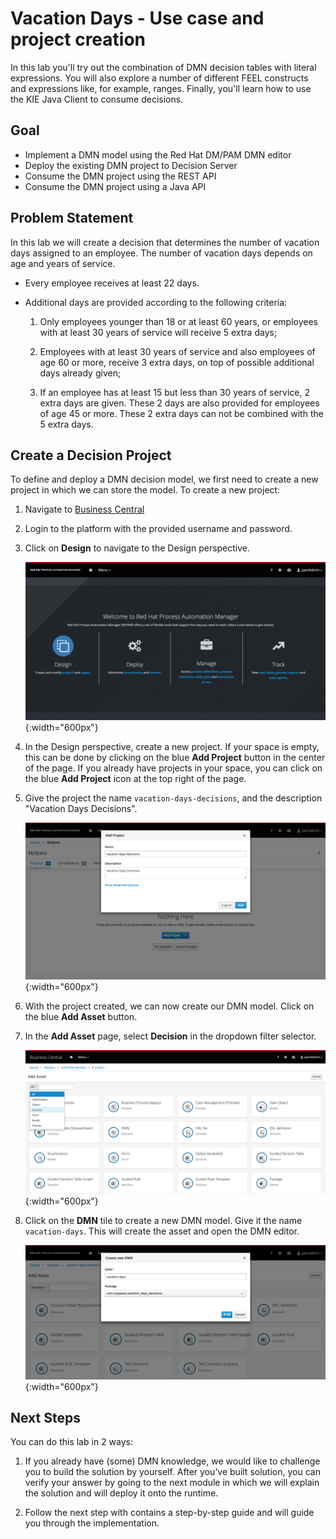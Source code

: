 # Vacation Days - Use case and project creation

In this lab you'll try out the combination of DMN decision tables with literal expressions. You will also explore a number of different FEEL constructs and expressions like, for example, ranges. Finally, you'll learn how to use the KIE Java Client to consume decisions.

## Goal

- Implement a DMN model using the Red Hat DM/PAM DMN editor
- Deploy the existing DMN project to Decision Server
- Consume the DMN project using the REST API
- Consume the DMN project using a Java API

## Problem Statement

In this lab we will create a decision that determines the number of vacation days assigned to an employee. The number of vacation days depends on age and years of service.

- Every employee receives at least 22 days.

- Additional days are provided according to the following criteria:

    1. Only employees younger than 18 or at least 60 years, or employees with at least 30 years of service will receive 5 extra days;

    1. Employees with at least 30 years of service and also employees of age 60 or more, receive 3 extra days, on top of possible additional days already given;

    1. If an employee has at least 15 but less than 30 years of service, 2 extra days are given. These 2 days are also provided for employees of age 45 or more. These 2 extra days can not be combined with the 5 extra days.

## Create a Decision Project

To define and deploy a DMN decision model, we first need to create a new project in which we can store the model. To create a new project:

1. Navigate to [Business Central](http://localhost:8080/business-central)

1. Login to the platform with the provided username and password.

1. Click on **Design** to navigate to the Design perspective.

    ![BC Splash Screen](../images/business_automation/dmn/business-central-design.png){:width="600px"}
1. In the Design perspective, create a new project. If your space is empty, this can be done by clicking on the blue **Add Project** button in the center of the page. If you already have projects in your space, you can click on the blue **Add Project** icon at the top right of the page.

1. Give the project the name `vacation-days-decisions`, and the description "Vacation Days Decisions".

    ![Create Vacations Days Project](../images/business_automation/dmn/add-project-vacation-days-decisions.png){:width="600px"}

1. With the project created, we can now create our DMN model. Click on the blue **Add Asset** button.

1. In the **Add Asset** page, select **Decision** in the dropdown filter selector.

    ![Filter Assets](../images/business_automation/dmn/new-asset-decisions-filter.png){:width="600px"}

1. Click on the **DMN** tile to create a new DMN model. Give it the name `vacation-days`. This will create the asset and open the DMN editor.

    ![Create DMN Vacation Days](../images/business_automation/dmn/add-dmn-vacation-days.png){:width="600px"}

## Next Steps

You can do this lab in 2 ways:

1. If you already have (some) DMN knowledge, we would like to challenge you to build the solution by yourself. After you’ve built solution, you can verify your answer by going to the next module in which we will explain the solution and will deploy it onto the runtime.

1. Follow the next step with contains a step-by-step guide and will guide you through the implementation.
